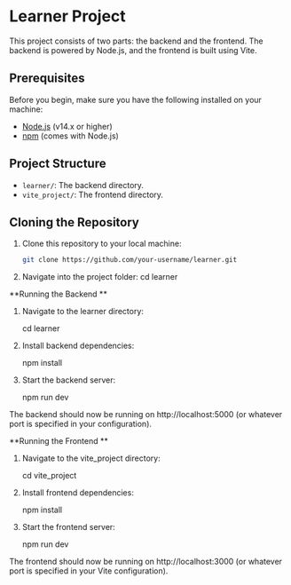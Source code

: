 # Learner Project

This project consists of two parts: the backend and the frontend. The backend is powered by Node.js, and the frontend is built using Vite.

## Prerequisites

Before you begin, make sure you have the following installed on your machine:

- [Node.js](https://nodejs.org/) (v14.x or higher)
- [npm](https://www.npmjs.com/) (comes with Node.js)

## Project Structure

- `learner/`: The backend directory.
- `vite_project/`: The frontend directory.

## Cloning the Repository

1. Clone this repository to your local machine:
   ```bash
   git clone https://github.com/your-username/learner.git

2. Navigate into the project folder:
    cd learner

**Running the Backend
**
1. Navigate to the learner directory:

    cd learner

2. Install backend dependencies:

    npm install

3. Start the backend server:

    npm run dev

The backend should now be running on http://localhost:5000 (or whatever port is specified in your configuration).

**Running the Frontend
**
1. Navigate to the vite_project directory:

    cd vite_project

2. Install frontend dependencies:

    npm install

3. Start the frontend server:

    npm run dev

The frontend should now be running on http://localhost:3000 (or whatever port is specified in your Vite configuration).